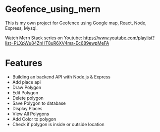 # Geofence_using_mern
This is my own project for Geofence using Google map, React, Node, Express, Mysql.

Watch Mern Stack series on Youtube: https://www.youtube.com/playlist?list=PLXpWu84ZnHT8uR6XV4ma-Ec689ewpMeFA

# Features
- Building an backend API with Node.js & Express
- Add place api
- Draw Polygon
- Edit Polygon
- Delete polygon
- Save Polygon to database
- Display Places
- View All Polygons
- Add Color to polygon
- Check if polygon is inside or outside location
